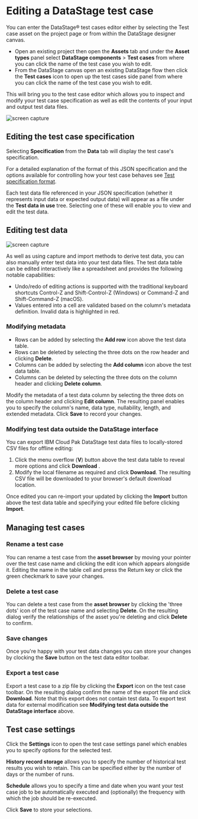 # Editing a DataStage test case

You can enter the DataStage® test cases editor either by selecting the Test case asset on the project page or from within the DataStage designer canvas.

- Open an existing project then open the **Assets** tab and under the **Asset types** panel select **DataStage components** > **Test cases** from where you can click the name of the test case you wish to edit.
- From the DataStage canvas open an existing DataStage flow then click the **Test cases** icon to open up the test cases side panel from where you can click the name of the test case you wish to edit.

This will bring you to the test case editor which allows you to inspect and modify your test case specification as well as edit the contents of your input and output test data files.

![screen capture](./images/ds-test-case-editor.png "test screen capture")

## Editing the test case specification

Selecting **Specification** from the **Data** tab will display the test case's specification.

For a detailed explanation of the format of this JSON specification and the options available for controlling how your test case behaves see [Test specification format](test-specification-format.md).

Each test data file referenced in your JSON specification (whether it represents input data or expected output data) will appear as a file under the **Test data in use** tree.  Selecting one of these will enable you to view and edit the test data.

## Editing test data

![screen capture](./images/ds-test-case-editor-data.png "test screen capture")

As well as using capture and import methods to derive test data, you can also manually enter test data into your test data files.  The test data table can be edited interactively like a spreadsheet and provides the following notable capabilities:

- Undo/redo of editing actions is supported with the traditional keyboard shortcuts Control-Z and Shift-Control-Z (Windows) or Command-Z and Shift-Command-Z (macOS).
- Values entered into a cell are validated based on the column's metadata definition. Invalid data is highlighted in red.

### Modifying metadata

- Rows can be added by selecting the **Add row** icon above the test data table.
- Rows can be deleted by selecting the three dots on the row header and clicking **Delete**.
- Columns can be added by selecting the **Add column** icon above the test data table.
- Columns can be deleted by selecting the three dots on the column header and clicking **Delete column**.

Modify the metadata of a test data column by selecting the three dots on the column header and clicking **Edit column**.  The resulting panel enables you to specify the column's name, data type, nullability, length, and extended metadata. Click **Save** to record your changes.

### Modifying test data outside the DataStage interface

You can export IBM Cloud Pak DataStage test data files to locally-stored CSV files for offline editing:

1. Click the menu overflow (**V**) button above the test data table to reveal more options and click **Download** .
1. Modify the local filename as required and click **Download**.  The resulting CSV file will be downloaded to your browser's default download location.

Once edited you can re-import your updated by clicking the **Import** button above the test data table and specifying your edited file before clicking **Import**.

## Managing test cases

### Rename a test case

You can rename a test case from the **asset browser** by moving your pointer over the test case name and clicking the edit icon which appears alongside it. Editing the name in the table cell and press the Return key or click the green checkmark to save your changes.

### Delete a test case

You can delete a test case from the **asset browser** by clicking the 'three dots' icon of the test case name and selecting **Delete**.  On the resulting dialog verify the relationships of the asset you're deleting and click **Delete** to confirm.

### Save changes

Once you're happy with your test data changes you can store your changes by clocking the **Save** button on the test data editor toolbar.

### Export a test case

Export a test case to a zip file by clicking the **Export** icon on the test case toolbar.  On the resulting dialog confirm the name of the export file and click **Download**.  Note that this export does not contain test data.  To export test data for external modification see **Modifying test data outside the DataStage interface** above.

## Test case settings

Click the **Settings** icon to open the test case settings panel which enables you to specify options for the selected test.

**History record storage** allows you to specify the number of historical test results you wish to retain. This can be specified either by the number of days or the number of runs.

**Schedule** allows you to specify a time and date when you want your test case job to be automatically executed and (optionally) the frequency with which the job should be re-executed.

Click **Save** to store your selections.
